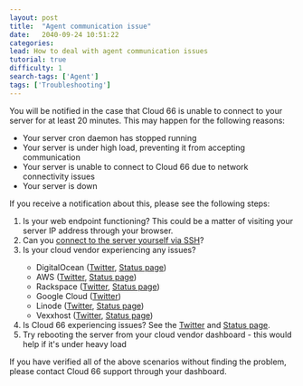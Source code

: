 ```yaml
---
layout: post
title:  "Agent communication issue"
date:   2040-09-24 10:51:22
categories:
lead: How to deal with agent communication issues
tutorial: true
difficulty: 1
search-tags: ['Agent']
tags: ['Troubleshooting']
---
```


You will be notified in the case that Cloud 66 is unable to connect to your server for at least 20 minutes. This may happen for the following reasons:

- Your server cron daemon has stopped running
- Your server is under high load, preventing it from accepting communication
- Your server is unable to connect to Cloud 66 due to network connectivity issues
- Your server is down

If you receive a notification about this, please see the following steps:

<ol class="list">
<li>Is your web endpoint functioning? This could be a matter of visiting your server IP address through your browser.</li>
<li>Can you <a href="http://help.cloud66.com/building-your-stack/ssh-to-your-server">connect to the server yourself via SSH</a>?</li>
<li>Is your cloud vendor experiencing any issues?</li>
<ul class="list">
	<li>DigitalOcean (<a href="https://twitter.com/digitalocean">Twitter</a>, <a href="https://status.digitalocean.com/">Status page</a>)</li>
	<li>AWS (<a href="https://twitter.com/awscloud">Twitter</a>, <a href="http://status.aws.amazon.com/">Status page</a>)</li>	
	<li>Rackspace (<a href="https://twitter.com/Rackspace">Twitter</a>, <a href="https://status.rackspace.com/">Status page</a>)</li>	
	<li>Google Cloud (<a href="https://twitter.com/googlecloud">Twitter</a>)</li>	
	<li>Linode (<a href="https://twitter.com/StatusLinode">Twitter</a>, <a href="http://status.linode.com/">Status page</a>)</li>	
	<li>Vexxhost (<a href="https://twitter.com/vexxhost">Twitter</a>, <a href="">Status page</a>)</li>	
</ul>
<li>Is Cloud 66 experiencing issues? See the <a href="https://twitter.com/cloud66status">Twitter</a> and <a href="http://status.cloud66.com/">Status page</a>.</li>
<li>Try rebooting the server from your cloud vendor dashboard - this would help if it's under heavy load</li>
</ol>

If you have verified all of the above scenarios without finding the problem, please contact Cloud 66 support through your dashboard.